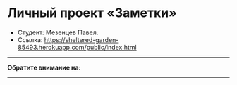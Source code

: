 # Личный проект «Заметки»

- Студент: Мезенцев Павел.
- Ссылка: https://sheltered-garden-85493.herokuapp.com/public/index.html

---

**Обратите внимание на:**

---
